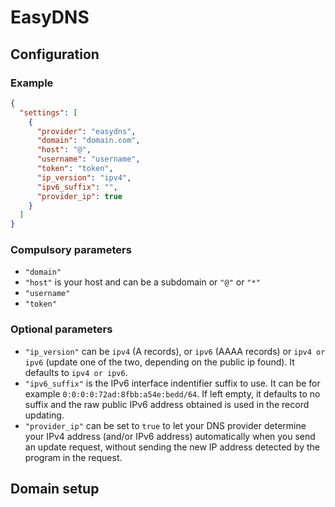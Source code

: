 # EasyDNS

## Configuration

### Example

```json
{
  "settings": [
    {
      "provider": "easydns",
      "domain": "domain.com",
      "host": "@",
      "username": "username",
      "token": "token",
      "ip_version": "ipv4",
      "ipv6_suffix": "",
      "provider_ip": true
    }
  ]
}
```

### Compulsory parameters

- `"domain"`
- `"host"` is your host and can be a subdomain or `"@"` or `"*"`
- `"username"`
- `"token"`

### Optional parameters

- `"ip_version"` can be `ipv4` (A records), or `ipv6` (AAAA records) or `ipv4 or ipv6` (update one of the two, depending on the public ip found). It defaults to `ipv4 or ipv6`.
- `"ipv6_suffix"` is the IPv6 interface indentifier suffix to use. It can be for example `0:0:0:0:72ad:8fbb:a54e:bedd/64`. If left empty, it defaults to no suffix and the raw public IPv6 address obtained is used in the record updating.
- `"provider_ip"` can be set to `true` to let your DNS provider determine your IPv4 address (and/or IPv6 address) automatically when you send an update request, without sending the new IP address detected by the program in the request.

## Domain setup
